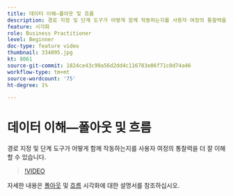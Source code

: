 ```yaml
---
title: 데이터 이해—폴아웃 및 흐름
description: 경로 지정 및 단계 도구가 어떻게 함께 작동하는지를 사용자 여정의 통찰력을 더 잘 이해할 수 있습니다.
feature: 시각화
role: Business Practitioner
level: Beginner
doc-type: feature video
thumbnail: 334095.jpg
kt: 8061
source-git-commit: 1824ce43c99a56d2dd4c116783e06f71c0d74a46
workflow-type: tm+mt
source-wordcount: '75'
ht-degree: 1%

---
```



# 데이터 이해—폴아웃 및 흐름

경로 지정 및 단계 도구가 어떻게 함께 작동하는지를 사용자 여정의 통찰력을 더 잘 이해할 수 있습니다.

>[!VIDEO](https://video.tv.adobe.com/v/334095/?quality=12&learn=on)

자세한 내용은 [폴아웃](https://experienceleague.adobe.com/docs/analytics/analyze/analysis-workspace/visualizations/fallout/fallout-flow.html?lang=en) 및 [흐름](https://experienceleague.adobe.com/docs/analytics/analyze/analysis-workspace/visualizations/flow/flow.html?lang=en) 시각화에 대한 설명서를 참조하십시오.
